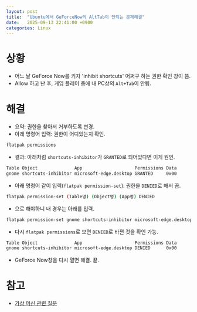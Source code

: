 ```yaml
---
layout: post
title:  "Ubuntu에서 GeForceNow의 AltTab이 안되는 문제해결"
date:   2025-09-13 22:41:00 +0900
categories: Linux
---
```


# 상황
* 어느 날 GeForce Now를 키자 'inhibit shortcuts' 어쩌구 하는 권한 확인 창이 뜸.
* Allow 하고 난 후, 게임 플레이 중에 내 PC상의 `Alt+Tab`이 안됨.

# 해결
* 요약: 권한을 찾아서 거부하도록 변경.
* 아래 명령어 입력: 권한이 어디있는지 확인.
``` bash
flatpak permissions
```
* 결과: 아래처럼 `shortcuts-inhibitor`가 `GRANTED`로 되어있다면 이게 원인.
``` bash
Table Object              App                    Permissions Data
gnome shortcuts-inhibitor microsoft-edge.desktop GRANTED     0x00
```
* 아래 명령어 같이 입력(`flatpak permission-set`): 권한을 `DENIED`로 해서 끔.
``` bash
flatpak permission-set (Table명) (Object명) (App명) DENIED
```
* 으로 해야하니 내 경우는 아래를 입력.
``` bash
flatpak permission-set gnome shortcuts-inhibitor microsoft-edge.desktop DENIED
```
* 다시 `flatpak permissions`로 보면 `DENIED`로 바뀐 것을 확인 가능.
``` bash
Table Object              App                    Permissions Data
gnome shortcuts-inhibitor microsoft-edge.desktop DENIED      0x00
```
* GeForce Now창을 다시 열면 해결. 끝.

# 참고
* [가상 머신 관련 질문](https://askubuntu.com/questions/1488341/how-do-i-inhibit-shortcuts-for-virtual-machines)
